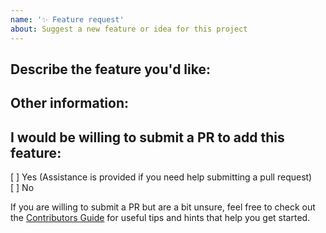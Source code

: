 ```yaml
---
name: '✨ Feature request'
about: Suggest a new feature or idea for this project
---
```


## Describe the feature you'd like:

## Other information:

## I would be willing to submit a PR to add this feature:

[ ] Yes (Assistance is provided if you need help submitting a pull request)  
[ ] No

If you are willing to submit a PR but are a bit unsure, feel free to check out the [Contributors Guide](CONTRIBUTING.md) for useful tips and hints that help you get started.
